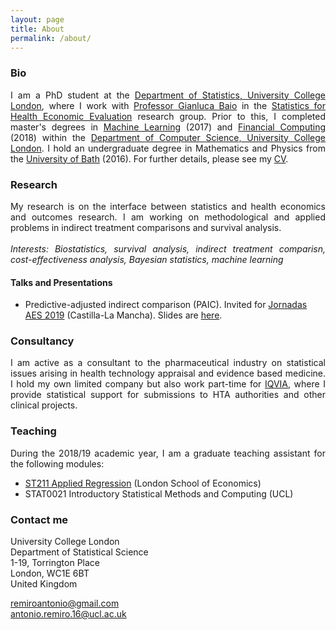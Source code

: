 ```yaml
---
layout: page
title: About
permalink: /about/
---
```


### Bio

<p align="justify">I am a PhD student at the <a href="https://www.ucl.ac.uk/statistics/">Department of Statistics, University College London</a>, where I work with <a href="http://www.statistica.it/gianluca/">Professor Gianluca Baio</a> in the <a href="https://www.ucl.ac.uk/statistics/research/statistics-health-economics">Statistics for Health Economic Evaluation</a> research group. Prior to this, I completed master's degrees in <a href="http://www.cs.ucl.ac.uk/prospective_students/msc_machine_learning/">Machine Learning</a> (2017) and <a href="https://www.ucl.ac.uk/prospective-students/graduate/research-degrees/financial-computing-mres-mphil-phd">Financial Computing</a> (2018) within the <a href="http://www.cs.ucl.ac.uk">Department of Computer Science, University College London</a>. I hold an undergraduate degree in Mathematics and Physics from the <a href="https://www.bath.ac.uk/">University of Bath</a> (2016). For further details, please see my <a href="https://remiroazocar.github.io/cv/">CV</a>.</p> 

### Research

<p align="justify">My research is on the interface between statistics and health economics and outcomes research. I am working on methodological and applied problems in indirect treatment comparisons and survival analysis. <br/>
<br/>
<i>Interests: Biostatistics, survival analysis, indirect treatment comparisn, cost-effectiveness analysis, Bayesian statistics, machine learning</i></p>

#### Talks and Presentations

* Predictive-adjusted indirect comparison (PAIC). Invited for <a href="http://www.aes.es/jornadas/en/">Jornadas AES 2019</a> (Castilla-La Mancha). Slides are <a href="https://remiroazocar.github.io/jornadas_presentation_final.pdf">here</a>.

### Consultancy

<p align="justify">I am active as a consultant to the pharmaceutical industry on statistical issues arising in health technology appraisal and evidence based medicine. I hold my own limited company but also work part-time for <a href="https://www.iqvia.com/">IQVIA</a>, where I provide statistical support for submissions to HTA authorities and other clinical projects.</p>

### Teaching

<p align="justify">During the 2018/19 academic year, I am a graduate teaching assistant for the following modules:</p>

* [ST211 Applied Regression](http://www.lse.ac.uk/resources/calendar/courseGuides/ST/2018_ST211.htm) (London School of Economics)
* STAT0021 Introductory Statistical Methods and Computing (UCL)

### Contact me

University College London<br/>
Department of Statistical Science<br/>
1-19, Torrington Place<br/>
London, WC1E 6BT<br/>
United Kingdom<br/>

[remiroantonio@gmail.com](mailto:remiroantonio@gmail.com)<br/>
[antonio.remiro.16@ucl.ac.uk](mailto:antonio.remiro.16@ucl.ac.uk)<br/>
